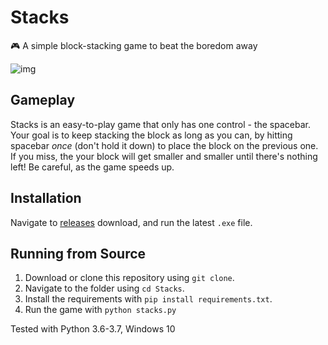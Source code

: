 # Stacks
🎮 A simple block-stacking game to beat the boredom away 

![img](https://user-images.githubusercontent.com/4008778/86519622-4aec7580-bdf1-11ea-8a4d-3bd1b09deafd.gif)

## Gameplay
Stacks is an easy-to-play game that only has one control - the spacebar. Your goal is to keep stacking the block as long as you can, by hitting spacebar *once* (don't hold it down) to place the block on the previous one. If you miss, the your block will get smaller and smaller until there's nothing left! Be careful, as the game speeds up.

## Installation
Navigate to [releases](https://github.com/sherwynds/Stacks/releases) download, and run the latest `.exe` file.

## Running from Source
1. Download or clone this repository using `git clone`.
2. Navigate to the folder using `cd Stacks`.
3. Install the requirements with `pip install requirements.txt`.
4. Run the game with `python stacks.py`

Tested with Python 3.6-3.7, Windows 10

